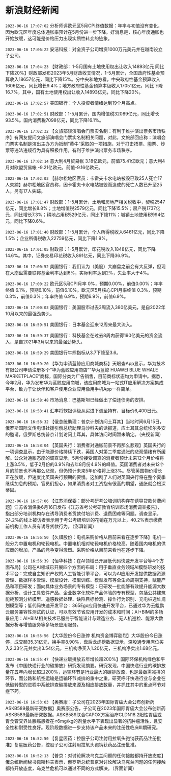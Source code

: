# 新浪财经新闻
`2023-06-16 17:07:02` 分析师评欧元区5月CPI终值数据：年率与初值没有变化，因为欧元区年度总体通胀率预计在5月份进一步下降。好消息是，核心年度通胀也开始放缓，这可能是价格压力出现实质性转变的迹象。

`2023-06-16 17:06:22` 安洁科技：对全资子公司增资1000万元美元并在越南设立子公司。

`2023-06-16 17:04:23`   【财政部：1-5月国有土地使用权出让收入14893亿元 同比下降20%】财政部发布2023年5月财政收支情况，1-5月累计，全国政府性基金预算收入18657亿元，同比下降15%。分中央和地方看，中央政府性基金预算收入1606亿元，同比增长9.4%；地方政府性基金预算本级收入17051亿元，同比下降16.7%，其中，国有土地使用权出让收入14893亿元，同比下降20%。

`2023-06-16 17:02:57` 美国银行：个人投资者情绪达到19个月高点。

`2023-06-16 17:02:51` 财政部：1-5月累计，国内增值税32089亿元，同比增长93.5%。国内消费税7098亿元，同比下降16.1%。

`2023-06-16 17:02:32` 【文旅部谈演唱会门票实名制：有利于维护演出票务市场秩序】有网友提问文旅部演唱会门票实名制相关问题，对此，文旅部回应称：演唱会门票实名制是演出主办方为抵制“黄牛”采取的一项措施，对于打击捂票、囤票、炒票等违法违规行为具有积极作用，有利于维护演出票务市场秩序。

`2023-06-16 17:02:14` 意大利4月贸易帐 3.18亿欧元，前值75.41亿欧元；意大利4月对欧盟贸易帐 -9.21亿欧元，前值-9.16亿欧元。

`2023-06-16 17:02:03` 【赫尔松地区官员：卡霍夫卡水电站被毁已致25人死亡17人失踪】赫尔松地区官员称，因卡霍夫卡水电站被毁而造成的死亡人数已升至25人，另有17人失踪。

`2023-06-16 17:01:47` 财政部：1-5月累计，土地和房地产相关税收中，契税2547亿元，同比增长8.8%；土地增值税2579亿元，同比下降15.5%；房产税1737亿元，同比增长7.3%；耕地占用税529亿元，同比下降11%；城镇土地使用税994亿元，同比下降0.6%。

`2023-06-16 17:01:40` 财政部：1-5月累计，个人所得税收入6461亿元，同比下降1.5%；企业所得税收入22759亿元，同比下降1.9%。

`2023-06-16 17:01:05` 财政部：1-5月累计，印花税收入1848亿元，同比下降14.6%。其中，证券交易印花税收入891亿元，同比下降36.9%。

`2023-06-16 17:00:52` 美国银行：我们认为（美股）大崩盘之前会有大反弹，但现在大崩盘需要联邦基金利率达到6%，实际利率达到2%，失业率大于4%。

`2023-06-16 17:00:22` 欧元区5月CPI月率 0%，预期0.00%，前值0.00%；年率终值 6.1%，预期6.10%，前值6.10%。欧元区5月核心CPI月率终值 0.3%，预期0.3%，前值0.3%；年率终值 6.9%，预期6.9%，前值6.9%。

`2023-06-16 17:00:03` 美国银行：美国股市过去3周流入380亿美元，是自2022年10月以来的最强劲势头。

`2023-06-16 16:59:51` 美国银行：日本基金迎来12周来最大流入。

`2023-06-16 16:59:37` 美国银行：科技基金在过去8周内获得190亿美元的资金流入，是自2021年3月以来的最强劲势头。

`2023-06-16 16:59:29` 美国银行牛熊指标从3.7下降至3.6。

`2023-06-16 16:59:20` 【华为申请蓝鲸应用商城商标】天眼查App显示，华为技术有限公司申请注册多个“华为蓝鲸应用商店”“华为蓝鲸 HUAWEI BLUE WHALE MARKETPLACE”商标，国际分类为广告销售，目前商标状态均为申请中。据悉，今年2月，华为发布华为蓝鲸应用商城，该应用商城为一站式IT应用解决方案集成平台，致力于让伙伴和客户使用企业应用像用手机App一样简单。

`2023-06-16 16:58:48` 市场消息：巴基斯坦已经做出了偿还债务的安排。

`2023-06-16 16:58:41` 汇丰将软银评级从买进下调至持有，目标价6,400日元。

`2023-06-16 16:58:32` 【俄总统助理：普京计划访问土耳其】当地时间6月15日，俄罗斯国际文传电讯社援引俄总统助理乌沙科夫的话报道，应土耳其总统埃尔多安的邀请，俄罗斯总统普京计划访问土耳其，具体访问时间暂未确定。（央视新闻）

`2023-06-16 16:58:04` 【英国央行：消费者对通胀前景不再那么悲观】英国央行的一项调查显示，由于能源价格持续下跌，英国人对第二季度通胀的悲观情绪有所缓解。公众对通胀态度的调查显示，5月份接受调查的消费者预计未来12个月价格将上涨3.5%，低于2月份的3.9%和去年8月份4.9%的峰值。英国消费者对未来12个月的前景也不再那么悲观，但仍预计未来5年价格将上涨3%。尽管英国物价增长正在放缓，但速度比英国央行预期的要慢。这加剧了人们对英国央行将在整个夏季继续加息的预期。官员们担心，如果消费者对工资抱有很高的期望，通胀就会根深蒂固。

`2023-06-16 16:57:06` 【江苏消保委：部分考研考公培训机构存在诱导贷款付费问题】江苏省消保委6月16日发布《江苏省考公考研教育培训市场消费调查报告》，指出部分培训机构存在诱导消费者贷款付培训费、退费困难等问题。调查显示，24.2%的线上被访者表示用于考公考研培训的花销在万元以上，40.2%表示缴费前机构工作人员有诱导贷款行为。（澎湃新闻）

`2023-06-16 16:56:50` 【久祺股份：电机采购价格从目前来看在逐步下降】电机一般分为中置电机和轮毂电机。中置电机相对轮毂电机价格较高。随着国内电机的供应商的增加，产品的竞争变得激烈。采购价格从目前来看也在逐步下降。

`2023-06-16 16:56:39` 【恒华科技：在AI领域已开展低代码快速开发平台等4个方面布局】公司在AI领域已开展四个方面的布局：用于垂直业务领域AI模型研发的技术平台：完成自主知识产权的人工智能引擎平台，可以为AI应用开发提供数据资源管理、数据样本管理、模型设计、模型训练、模型发布等全生命周期支持，赋能产品和项目研发；面向具体业务场景的专有模型：已研发一批能够有效提升能源大数据分析、设计工具软件产品、企业数字化软件产品体验的专有模型，包括公共建筑能耗预测分析模型、遥感数据处理、缺陷目标检测、操作行为识别、充电桩选址规划模型等；低代码快速开发平台：365Ego应用快速开发平台，已通过华为云鲲鹏云服务兼容性测试的认证，可以有效节省应用开发的成本和时间；AI+BIM的多场景应用：AI+BIM相关技术已服务于智能设计与建造业务、无人机巡检、能源大数据分析与增值服务等多场景应用服务。

`2023-06-16 16:55:56` 【大华股份今日涨停 机构资金博弈剧烈】大华股份今日涨停，成交额35.31亿元，换手率8.90%，盘后龙虎榜数据显示，深股通专用席位买入2.33亿元并卖出3.54亿元，三机构净买入1.20亿元，三机构净卖出1.68亿元。

`2023-06-16 16:55:47` 【快递业碳排放五年增长超200%】国际环保机构绿色和平发布《中国快递行业的碳排放》研究发现摘要。研究发现，中国快递行业的碳排放量在五年内增长超过200%，运输环节是行业最大的碳排放源，也是最亟需减排的环节，而公路和航空运输是运输环节减排的重中之重。研究呼吁快递行业与企业在低碳转型的进程中系统排查碳排放来源及相应排放数量，并抓住其中的重点环节对症下药。

`2023-06-16 16:53:03` 【奥赛康：子公司在2023年国际胃癌大会公布创新药ASKB589最新研究数据】奥赛康公告，子公司在2023年国际胃癌大会公布创新药ASKB589最新研究数据。ASKB589联合CAPOX方案治疗CLDN18.2阳性胃癌或胃食管交界处腺癌患者在≥6mg/kg的剂量水平下表现出显著的抗肿瘤活性，且安全性和耐受性良好。现阶段数据进一步支持该产品未来的注册性临床III期研究。

`2023-06-16 16:52:50` 【复星医药：控股子公司注射用拉氧头孢钠获药品注册批准】复星医药公告，控股子公司注射用拉氧头孢钠获药品注册批准。

`2023-06-16 16:52:13` 【普京：对讨论解决乌克兰问题的任何接触都持开放态度】俄总统新闻秘书佩斯科夫表示，俄罗斯总统普京对讨论解决乌克兰问题的任何接触都持开放态度，乌克兰危机可以通过不同的方式解决。（界面新闻）

